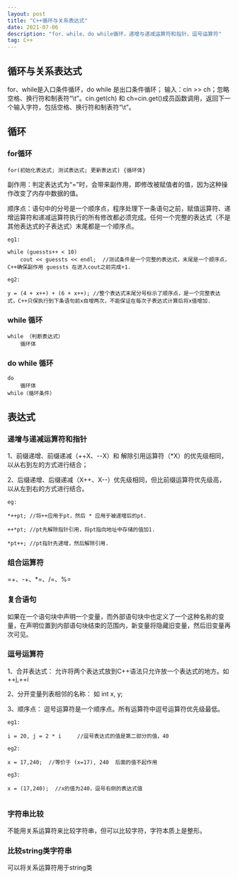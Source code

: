 ```yaml
---
layout: post
title: "C++循环与关系表达式"
date: 2021-07-06
description: "for、while、do while循环，递增与递减运算符和指针，逗号运算符"
tag: C++
---   
```



## 循环与关系表达式
for、while是入口条件循环，do while 是出口条件循环；
输入：cin >> ch；忽略空格、换行符和制表符“\t”。cin.get(ch) 和 ch=cin.get()成员函数调用，返回下一个输入字符，包括空格、换行符和制表符“\t”。

## 循环
### for循环

```
for(初始化表达式; 测试表达式; 更新表达式) {循环体}
```
副作用：判定表达式为“=”时，会带来副作用，即修改被赋值者的值，因为这种操作改变了内存中数据的值。


顺序点：语句中的分号是一个顺序点，程序处理下一条语句之前，赋值运算符、递增运算符和递减运算符执行的所有修改都必须完成。任何一个完整的表达式（不是其他表达式的子表达式）末尾都是一个顺序点。

```
eg1:

while (guessts++ < 10)
	cout << guessts << endl;  //测试条件是一个完整的表达式，末尾是一个顺序点，C++确保副作用 guessts 在进入cout之前完成+1.

eg2:

y = (4 + x++) + (6 + x++); //整个表达式末尾分号标示了顺序点，是一个完整表达式，C++只保执行到下条语句前x自增两次，不能保证在每次子表达式计算后将x值增加.

```

### while 循环

```
while （判断表达式）
	循环体

```

### do while 循环

```
do
	循环体
while（循环条件）

```


## 表达式

### 递增与递减运算符和指针
1、前缀递增、前缀递减（++X、--X）和 解除引用运算符（*X）的优先级相同，以从右到左的方式进行结合；

2、后缀递增、后缀递减（X++、X--）优先级相同，但比前缀运算符优先级高，以从左到右的方式进行结合。

```
eg:

*++pt; //将++应用于pt，然后 * 应用于被递增后的pt.

++*pt; //pt先解除指针引用，将pt指向地址中存储的值加1.

*pt++; //pt指针先递增，然后解除引用.

```

### 组合运算符
=+、-+、*=、/=、%=

### 复合语句
如果在一个语句块中声明一个变量，而外部语句块中也定义了一个这种名称的变量，在声明位置到内部语句块结束的范围内，新变量将隐藏旧变量，然后旧变量再次可见。


### 逗号运算符
1、合并表达式： 允许将两个表达式放到C++语法只允许放一个表达式的地方。如 ++j,++i 

2、分开变量列表相邻的名称： 如 int x, y;

3、顺序点： 逗号运算符是一个顺序点。所有运算符中逗号运算符优先级最低。

```
eg1:

i = 20, j = 2 * i     //逗号表达式的值是第二部分的值，40

eg2:

x = 17,240;  //等价于 (x=17), 240  后面的值不起作用

eg3:

x = (17,240);  //x的值为240，逗号右侧的表达式值


```

### 字符串比较
不能用关系运算符来比较字符串，但可以比较字符，字符本质上是整形。

### 比较string类字符串
可以将关系运算符用于string类